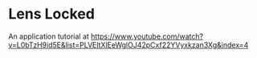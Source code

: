 # Lens Locked
An application tutorial at https://www.youtube.com/watch?v=L0bTzH9id5E&list=PLVEltXlEeWglOJ42pCxf22YVyxkzan3Xg&index=4